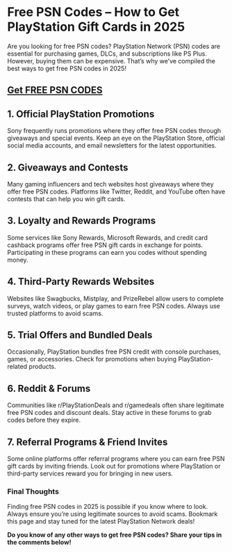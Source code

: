 # **Free PSN Codes – How to Get PlayStation Gift Cards in 2025**

Are you looking for free PSN codes? PlayStation Network (PSN) codes are essential for purchasing games, DLCs, and subscriptions like PS Plus. However, buying them can be expensive. That’s why we’ve compiled the best ways to get free PSN codes in 2025!
## [Get FREE PSN CODES](https://unusedredeemcode.site/)
## 1. **Official PlayStation Promotions**
Sony frequently runs promotions where they offer free PSN codes through giveaways and special events. Keep an eye on the PlayStation Store, official social media accounts, and email newsletters for the latest opportunities.

## 2. **Giveaways and Contests**
Many gaming influencers and tech websites host giveaways where they offer free PSN codes. Platforms like Twitter, Reddit, and YouTube often have contests that can help you win gift cards.

## 3. **Loyalty and Rewards Programs**
Some services like Sony Rewards, Microsoft Rewards, and credit card cashback programs offer free PSN gift cards in exchange for points. Participating in these programs can earn you codes without spending money.

## 4. **Third-Party Rewards Websites**
Websites like Swagbucks, Mistplay, and PrizeRebel allow users to complete surveys, watch videos, or play games to earn free PSN codes. Always use trusted platforms to avoid scams.

## 5. **Trial Offers and Bundled Deals**
Occasionally, PlayStation bundles free PSN credit with console purchases, games, or accessories. Check for promotions when buying PlayStation-related products.

## 6. **Reddit & Forums**
Communities like r/PlayStationDeals and r/gamedeals often share legitimate free PSN codes and discount deals. Stay active in these forums to grab codes before they expire.

## 7. **Referral Programs & Friend Invites**
Some online platforms offer referral programs where you can earn free PSN gift cards by inviting friends. Look out for promotions where PlayStation or third-party services reward you for bringing in new users.

### Final Thoughts
Finding free PSN codes in 2025 is possible if you know where to look. Always ensure you’re using legitimate sources to avoid scams. Bookmark this page and stay tuned for the latest PlayStation Network deals!

**Do you know of any other ways to get free PSN codes? Share your tips in the comments below!**


